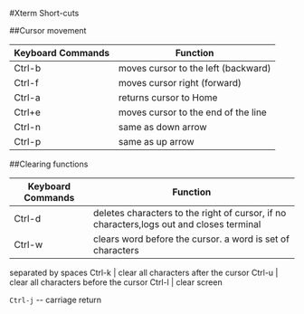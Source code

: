 #Xterm Short-cuts

##Cursor movement

Keyboard Commands	| Function
--------------------|----------
Ctrl-b			| moves cursor to the left (backward)	
Ctrl-f			| 	moves cursor right (forward)
Ctrl-a			| returns cursor to Home
Ctrl+e			| moves cursor to the end of the line
Ctrl-n			| same as down arrow
Ctrl-p			| same as up arrow


##Clearing functions

Keyboard Commands	| Function
-----------------|-------------
Ctrl-d		| deletes characters to the right of cursor, if no characters,logs out and closes terminal
Ctrl-w		| clears word before the cursor. a word is set of characters 
separated by spaces
Ctrl-k		| clear all characters after the cursor
Ctrl-u		| clear all characters before the cursor
Ctrl-l		| clear screen

`Ctrl-j` -- carriage return
